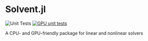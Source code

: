 # Solvent.jl

![Unit Tests](https://github.com/CliMA/Solvent.jl/workflows/Unit%20Tests/badge.svg)
[![GPU unit tests](https://badge.buildkite.com/417cb0f870cc9fd33a96aeaee0db2874db75873aef408d980b.svg)](https://buildkite.com/clima/solvent-ci)

A CPU- and GPU-friendly package for linear and nonlinear solvers
